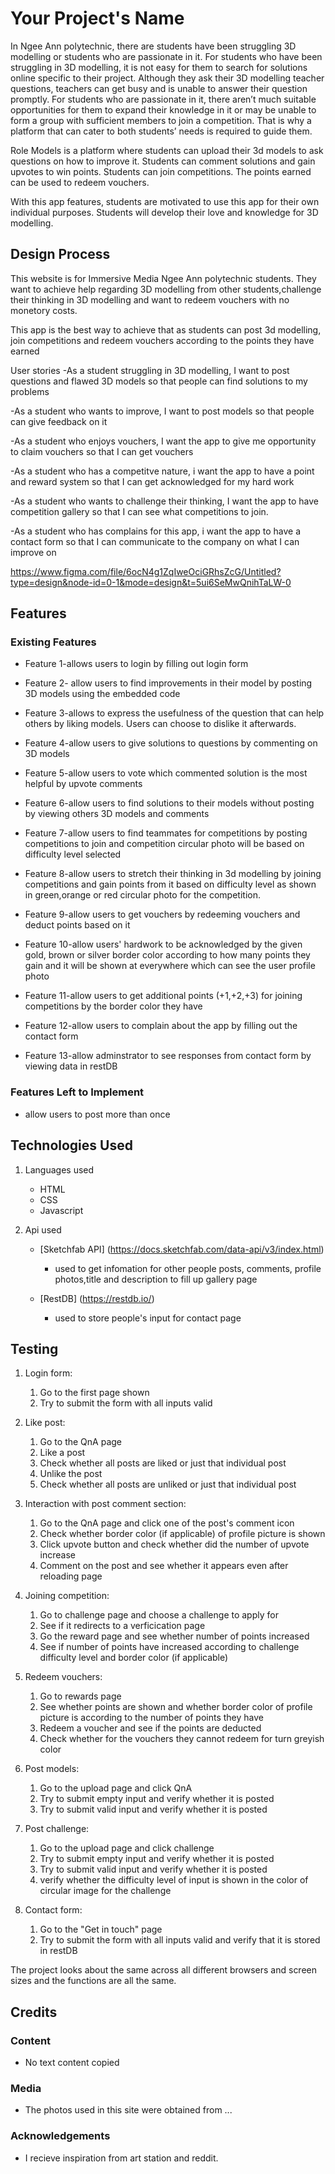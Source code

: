 # Your Project's Name

In Ngee Ann polytechnic, there are students have been struggling 3D modelling or students who are passionate in it. For students who have been struggling in 3D modelling, it is not easy for them to search for solutions online specific to their project. Although they ask their 3D modelling teacher questions, teachers can get busy and is unable to answer their question promptly. For students who are passionate in it, there aren’t much suitable opportunities for them to expand their knowledge in it or may be unable to form a group with sufficient members to join a competition. That is why a platform that can cater to both students’ needs is required to guide them. 

Role Models is a platform where students can upload their 3d models to ask questions on how to improve it. Students can comment solutions and gain upvotes to win points. Students can join competitions. The points earned can be used to redeem vouchers. 

With this app features, students are motivated to use this app for their own individual purposes. Students will develop their love and knowledge for 3D modelling. 

## Design Process
 
This website is for Immersive Media Ngee Ann polytechnic students. They want to achieve help regarding 3D modelling from other students,challenge their thinking in 3D modelling and want to redeem vouchers with no monetory costs. 

This app is the best way to achieve that as students can post 3d modelling, join competitions and redeem vouchers according to the points they have earned

User stories
-As a student struggling in 3D modelling, I want to post questions and flawed 3D models so that people can find solutions to my problems 

-As a student who wants to improve, I want to post models so that people can give feedback on it 

-As a student who enjoys vouchers, I want the app to give me opportunity to claim vouchers so that I can get vouchers 

-As a student who has a competitve nature, i want the app to have a point and reward system so that I can get acknowledged for my hard work 

-As a student who wants to challenge their thinking, I want the app to have competition gallery so that I can see what competitions to join. 

-As a student who has complains for this app, i want the app to have a contact form so that I can communicate to the company on what I can improve on 

https://www.figma.com/file/6ocN4g1ZqIweOciGRhsZcG/Untitled?type=design&node-id=0-1&mode=design&t=5ui6SeMwQnihTaLW-0

## Features
 
### Existing Features
- Feature 1-allows users to login by filling out login form 

- Feature 2- allow users to find improvements in their model by posting 3D models using the embedded code 

- Feature 3-allows to express the usefulness of the question that can help others by liking models. Users can choose to dislike it afterwards.

- Feature 4-allow users to give solutions to questions by commenting on 3D models 

- Feature 5-allow users to vote which commented solution is the most helpful by upvote comments

- Feature 6-allow users to find solutions to their models without posting by viewing others 3D models and comments 

- Feature 7-allow users to find teammates for competitions by posting competitions to join and competition circular photo will be based on difficulty level selected 

- Feature 8-allow users to stretch their thinking in 3d modelling by joining competitions and gain points from it based on difficulty level as shown in green,orange or red circular photo for the competition. 

- Feature 9-allow users to get vouchers by redeeming vouchers and deduct points based on it 

- Feature 10-allow users' hardwork to be acknowledged by the given gold, brown or silver border color according to how many points they gain and it will be shown at everywhere which can see the user profile photo

- Feature 11-allow users to get additional points (+1,+2,+3) for joining competitions by the border color they have

- Feature 12-allow users to complain about the app by filling out the contact form

- Feature 13-allow adminstrator to see responses from contact form by viewing data in restDB

### Features Left to Implement
- allow users to post more than once 

## Technologies Used

1. Languages used 
    - HTML
    - CSS
    - Javascript

2. Api used
    - [Sketchfab API] (https://docs.sketchfab.com/data-api/v3/index.html)
        - used to get infomation for other people posts, comments, profile photos,title and description to fill up gallery page

    - [RestDB] (https://restdb.io/)
        - used to store people's input for contact page

## Testing
1. Login form:
    1. Go to the first page shown
    2. Try to submit the form with all inputs valid 

2. Like post:
    1. Go to the QnA page 
    2. Like a post
    3. Check whether all posts are liked or just that individual post 
    4. Unlike the post 
    5. Check whether all posts are unliked or just that individual post 

3. Interaction with post comment section:
    1. Go to the QnA page and click one of the post's comment icon 
    2. Check whether border color (if applicable) of profile picture is shown
    3. Click upvote button and check whether did the number of upvote increase
    4. Comment on the post and see whether it appears even after reloading page

4. Joining competition:
    1. Go to challenge page and choose a challenge to apply for 
    2. See if it redirects to a verficication page 
    3. Go the reward page and see whether number of points increased 
    4. See if number of points have increased according to challenge difficulty level and border color (if applicable)

5. Redeem vouchers:
    1. Go to rewards page
    2. See whether points are shown and whether border color of profile picture is according to the number of points they have
    3. Redeem a voucher and see if the points are deducted 
    4. Check whether for the vouchers they cannot redeem for turn greyish color

6. Post models:
    1. Go to the upload page and click QnA
    2. Try to submit empty input and verify whether it is posted 
    3. Try to submit valid input and verify whether it is posted 

7. Post challenge:
    1. Go to the upload page and click challenge
    2. Try to submit empty input and verify whether it is posted 
    3. Try to submit valid input and verify whether it is posted 
    4. verify whether the difficulty level of input is shown in the color of circular image for the challenge

8. Contact form:
    1. Go to the "Get in touch" page
    2. Try to submit the form with all inputs valid and verify that it is stored in restDB

The project looks about the same across all different browsers and screen sizes and the functions are all the same.

## Credits

### Content
- No text content copied

### Media
- The photos used in this site were obtained from ...

### Acknowledgements

- I recieve inspiration from art station and reddit. 